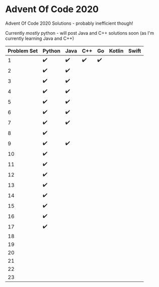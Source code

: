 # Advent Of Code 2020

Advent Of Code 2020 Solutions - probably inefficient though!

Currently *mostly* python - will post Java and C++ solutions soon (as I'm currently learning Java and C++)


| Problem Set | Python | Java | C++ | Go | Kotlin | Swift |
| -- | -- | -- | -- | -- | -- | -- |
| 1 | :heavy_check_mark: | :heavy_check_mark: | :heavy_check_mark: | :heavy_check_mark: |  |  |
| 2 | :heavy_check_mark: | :heavy_check_mark: |  |  |  |  |
| 3 | :heavy_check_mark: | :heavy_check_mark: |  |  |  |  |
| 4 | :heavy_check_mark: | :heavy_check_mark: |  |  |  |  |
| 5 | :heavy_check_mark: | :heavy_check_mark: |  |  |  |  |
| 6 | :heavy_check_mark: | :heavy_check_mark: |  |  |  |  |
| 7 | :heavy_check_mark: | :heavy_check_mark: |  |  |  |  |
| 8 | :heavy_check_mark: |  |  |  |  |  |
| 9 | :heavy_check_mark: | :heavy_check_mark: |  |  |  |  |
| 10 | :heavy_check_mark: |  |  |  |  |  |
| 11 | :heavy_check_mark: |  |  |  |  |  |
| 12 | :heavy_check_mark: |  |  |  |  |  |
| 13 | :heavy_check_mark: |  |  |  |  |  |
| 14 | :heavy_check_mark: |  |  |  |  |  |
| 15 | :heavy_check_mark: |  |  |  |  |  |
| 16 | :heavy_check_mark: |  |  |  |  |  |
| 17 | :heavy_check_mark: |  |  |  |  |  |
| 18 |  |  |  |  |  |  |
| 19 |  |  |  |  |  |  |
| 20 |  |  |  |  |  |  |
| 21 |  |  |  |  |  |  |
| 22 |  |  |  |  |  |  |
| 23 |  |  |  |  |  |  |
